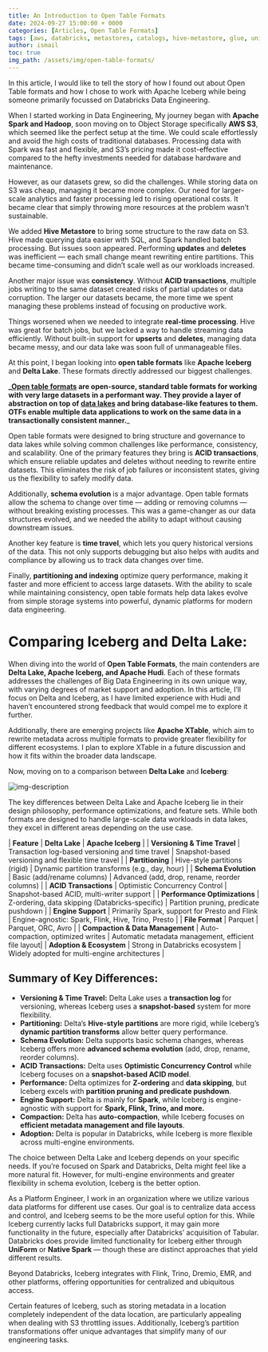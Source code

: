 ```yaml
---
title: An Introduction to Open Table Formats
date: 2024-09-27 15:00:00 + 0000
categories: [Articles, Open Table Formats]
tags: [aws, databricks, metastores, catalogs, hive-metastore, glue, unity catalog, opentable, iceberg, deltalake, hudi, xtable]     # TAG names should always be lowercase
author: ismail
toc: true
img_path: /assets/img/open-table-formats/
---
```


In this article, I would like to tell the story of how I found out about Open Table formats and how I chose to work with Apache Iceberg while being someone primarily focussed on Databricks Data Engineering.

When I started working in Data Engineering, My journey began with **Apache Spark and Hadoop**, soon moving on to Object Storage specifically **AWS S3**, which seemed like the perfect setup at the time. We could scale effortlessly and avoid the high costs of traditional databases. Processing data with Spark was fast and flexible, and S3’s pricing made it cost-effective compared to the hefty investments needed for database hardware and maintenance.

However, as our datasets grew, so did the challenges. While storing data on S3 was cheap, managing it became more complex. Our need for larger-scale analytics and faster processing led to rising operational costs. It became clear that simply throwing more resources at the problem wasn’t sustainable.

We added **Hive Metastore** to bring some structure to the raw data on S3. Hive made querying data easier with SQL, and Spark handled batch processing. But issues soon appeared. Performing **updates** and **deletes** was inefficient — each small change meant rewriting entire partitions. This became time-consuming and didn’t scale well as our workloads increased.

Another major issue was **consistency**. Without **ACID transactions**, multiple jobs writing to the same dataset created risks of partial updates or data corruption. The larger our datasets became, the more time we spent managing these problems instead of focusing on productive work.

Things worsened when we needed to integrate **real-time processing**. Hive was great for batch jobs, but we lacked a way to handle streaming data efficiently. Without built-in support for **upserts** and **deletes**, managing data became messy, and our data lake was soon full of unmanageable files.

At this point, I began looking into **open table formats** like **Apache Iceberg** and **Delta Lake**. These formats directly addressed our biggest challenges.

**_[Open table formats](https://www.teradata.com/platform/open-table-formats) are open-source, standard table formats for working with very large datasets in a performant way. They provide a layer of abstraction on top of [data lakes](https://www.teradata.com/insights/data-architecture/what-is-a-data-lake?utm_medium=organic) and bring database-like features to them. OTFs enable multiple data applications to work on the same data in a transactionally consistent manner.**_

Open table formats were designed to bring structure and governance to data lakes while solving common challenges like performance, consistency, and scalability. One of the primary features they bring is **ACID transactions**, which ensure reliable updates and deletes without needing to rewrite entire datasets. This eliminates the risk of job failures or inconsistent states, giving us the flexibility to safely modify data.

Additionally, **schema evolution** is a major advantage. Open table formats allow the schema to change over time — adding or removing columns — without breaking existing processes. This was a game-changer as our data structures evolved, and we needed the ability to adapt without causing downstream issues.

Another key feature is **time travel**, which lets you query historical versions of the data. This not only supports debugging but also helps with audits and compliance by allowing us to track data changes over time.

Finally, **partitioning and indexing** optimize query performance, making it faster and more efficient to access large datasets. With the ability to scale while maintaining consistency, open table formats help data lakes evolve from simple storage systems into powerful, dynamic platforms for modern data engineering.

# Comparing Iceberg and Delta Lake:

When diving into the world of **Open Table Formats**, the main contenders are **Delta Lake, Apache Iceberg, and Apache Hudi**. Each of these formats addresses the challenges of Big Data Engineering in its own unique way, with varying degrees of market support and adoption. In this article, I’ll focus on Delta and Iceberg, as I have limited experience with Hudi and haven’t encountered strong feedback that would compel me to explore it further.

Additionally, there are emerging projects like **Apache XTable**, which aim to rewrite metadata across multiple formats to provide greater flexibility for different ecosystems. I plan to explore XTable in a future discussion and how it fits within the broader data landscape.

Now, moving on to a comparison between **Delta Lake** and **Iceberg**:

![img-description](choosingAFormat.png)

The key differences between Delta Lake and Apache Iceberg lie in their design philosophy, performance optimizations, and feature sets. While both formats are designed to handle large-scale data workloads in data lakes, they excel in different areas depending on the use case.

| **Feature**                          | **Delta Lake**                                     | **Apache Iceberg**                                  |
| **Versioning & Time Travel**         | Transaction log-based versioning and time travel   | Snapshot-based versioning and flexible time travel  |
| **Partitioning**                     | Hive-style partitions (rigid)                      | Dynamic partition transforms (e.g., day, hour)      |
| **Schema Evolution**                 | Basic (add/rename columns)                         | Advanced (add, drop, rename, reorder columns)       |
| **ACID Transactions**                | Optimistic Concurrency Control                     | Snapshot-based ACID, multi-writer support           |
| **Performance Optimizations**        | Z-ordering, data skipping (Databricks-specific)    | Partition pruning, predicate pushdown               |
| **Engine Support**                   | Primarily Spark, support for Presto and Flink      | Engine-agnostic: Spark, Flink, Hive, Trino, Presto  |
| **File Format**                      | Parquet                                            | Parquet, ORC, Avro                                  |
| **Compaction & Data Management**     | Auto-compaction, optimized writes                  | Automatic metadata management, efficient file layout|
| **Adoption & Ecosystem**             | Strong in Databricks ecosystem                     | Widely adopted for multi-engine architectures       |


## Summary of Key Differences:

- **Versioning & Time Travel:** Delta Lake uses a **transaction log** for versioning, whereas Iceberg uses a **snapshot-based** system for more flexibility.
- **Partitioning:** Delta’s **Hive-style partitions** are more rigid, while Iceberg’s **dynamic partition transforms** allow better query performance.
- **Schema Evolution:** Delta supports basic schema changes, whereas Iceberg offers more **advanced schema evolution** (add, drop, rename, reorder columns).
- **ACID Transactions:** Delta uses **Optimistic Concurrency Control** while Iceberg focuses on a **snapshot-based ACID model**.
- **Performance:** Delta optimizes for **Z-ordering** and **data skipping**, but Iceberg excels with **partition pruning and predicate pushdown**.
- **Engine Support:** Delta is mainly for **Spark**, while Iceberg is engine-agnostic with support for **Spark, Flink, Trino, and more.**
- **Compaction:** Delta has **auto-compaction**, while Iceberg focuses on **efficient metadata management and file layouts**.
- **Adoption:** Delta is popular in Databricks, while Iceberg is more flexible across multi-engine environments.

The choice between Delta Lake and Iceberg depends on your specific needs. If you’re focused on Spark and Databricks, Delta might feel like a more natural fit. However, for multi-engine environments and greater flexibility in schema evolution, Iceberg is the better option.

As a Platform Engineer, I work in an organization where we utilize various data platforms for different use cases. Our goal is to centralize data access and control, and Iceberg seems to be the more useful option for this. While Iceberg currently lacks full Databricks support, it may gain more functionality in the future, especially after Databricks’ acquisition of Tabular. Databricks does provide limited functionality for Iceberg either through **UniForm** or **Native Spark** — though these are distinct approaches that yield different results.

Beyond Databricks, Iceberg integrates with Flink, Trino, Dremio, EMR, and other platforms, offering opportunities for centralized and ubiquitous access.

Certain features of Iceberg, such as storing metadata in a location completely independent of the data location, are particularly appealing when dealing with S3 throttling issues. Additionally, Iceberg’s partition transformations offer unique advantages that simplify many of our engineering tasks.